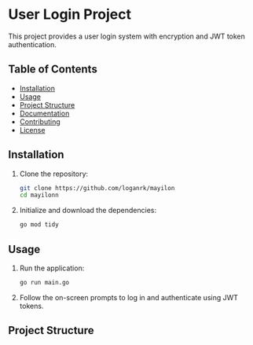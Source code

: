 # User Login Project

This project provides a user login system with encryption and JWT token authentication.

## Table of Contents
- [Installation](#installation)
- [Usage](#usage)
- [Project Structure](#project-structure)
- [Documentation](#documentation)
- [Contributing](#contributing)
- [License](#license)

## Installation

1. Clone the repository:
    ```sh
    git clone https://github.com/loganrk/mayilon
    cd mayilonn
    ```

2. Initialize and download the dependencies:
    ```sh
    go mod tidy
    ```

## Usage

1. Run the application:
    ```sh
    go run main.go
    ```

2. Follow the on-screen prompts to log in and authenticate using JWT tokens.

## Project Structure

